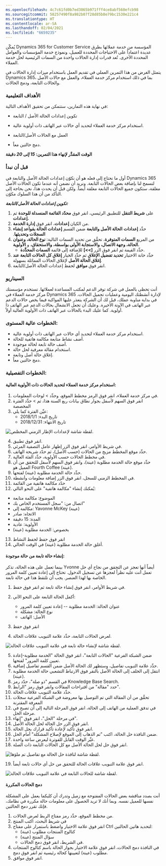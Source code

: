 ```yaml
---
ms.openlocfilehash: 4c7c61fd0b7ed3065b971fff4ce8abf560efcb98
ms.sourcegitcommit: 58257490f8a982b07f28d85b8e79bc1530e221c4
ms.translationtype: HT
ms.contentlocale: ar-SA
ms.lasthandoff: 02/04/2021
ms.locfileid: "6659235"
---
```

يُمكّن Dynamics 365 for Customer Service المؤسسة من خدمة عملائها بطرق عديدة اعتماداً على الاحتياجات المحددة للعميل، ونموذج خدمة المؤسسات والعوامل المحددة الأخرى. تُعد قدرات إدارة الحالات واحدة من السمات الرئيسية لحل خدمة العملاء.

يتمثل الغرض من هذا التمرين العملي في تقديم العمل باستخدام ميزات إدارة الحالات في Dynamics 365، بما في ذلك استخدام مركز خدمة العملاء، والعمل مع حالات الأصل والحالات التابعة، ودمج الحالات.

### <a name="learning-objectives"></a>الأهداف التعليمية

في نهاية هذه التمارين، ستتمكن من تحقيق الأهداف التالية:

-   تكوين إعدادات الحالة الأصل / التابعة

-   استخدام مركز خدمة العملاء لتحديد أي حالات عبر الهاتف ذات أولوية عالية.

-   العمل مع الحالات الأصل/التابعة

-   دمج حالتين معاً.

**الوقت المقدَّر لإنهاء هذا التمرين: *15 إلى 20* دقيقة**

### <a name="before-we-begin"></a>قبل أن نبدأ

أول ما نحتاج إلى فعله هو أن نكوّن إعدادات الحالة الأصل والتابعة في Dynamics 365 لتسمح لنا بإضافة بعض الحالات التابعة. ونريد أن نضمن أنه عندما تكون الحالات الأصل مغلقة، ستكون جميع الحالات التابعة مغلقة أيضاً. ولكن قبل أن يحدث هذا، نحن بحاجة إلى التأكد من أن هذا السلوك مكوّن.

***تكوين إعدادات الحالة الأصل/التابعة:***

1. على **شريط التنقل** للتطبيق الرئيسي، انقر فوق **محدّد القائمة المنسدلة للوحدة** ثم **إعدادات.**
2. من الكيان **إعدادات**، انقر فوق **إدارة الخدمة**.
3. حدِّد **إعدادات** **الحالة الأصل والتابعة** ضمن القسم **‏‫إعدادات الحالة بقواعد ‏‫إنشاء السجلات وتحديثها‬**. 
4. من المربع **السمات المتوفرة**، تحقَّق من تحديد السمات التالية: **نوع الحالة، وعنوان الحالة، وجهة الاتصال، والاستجابة الأولى بواسطة، والاستحقاق،** و **الأولوية.**
    - حدِّد القيمة ثم انقر فوق الزر **\[\>\>\]** للإضافة إلى قائمة **السمات المحدَّدة**.
5. حدِّد خانة الاختيار **تحديد تفضيل الإغلاق** ثم حدِّد الخيار **إغلاق كل الحالات التابعة عند إغلاق الحالة الأصل‬** لإغلاق الحالات المماثلة بسهولة.
6. انقر فوق **موافق** لحفظ إعدادات الحالة الأصل/التابعة.

### <a name="scenario"></a>السيناريو

أنت تحظى بالعمل في شركة توفر الدعم لمكتب المساعدة لعملائها. تستخدم مؤسستك مركز خدمة العملاء في Dynamics 365 لإدارة أنشطتك اليومية وعمليات تحميل الحالات. في بداية مناوبة عملك، قيل لك أن الشركة يتعذر عليها المواكبة فيما يخص حالات الدعم عبر الهاتف في الآونة الأخيرة. وعليك أن تجعل الانشغال بحالات الدعم عبر الهاتف ذا أولوية. كما عليك البدء بالحالات عبر الهاتف ذات الأولوية العالية أولاً.

### <a name="high-level-steps"></a>الخطوات عالية المستوى:

-   استخدام مركز خدمة العملاء لتحديد أي حالات عبر الهاتف ذات أولوية عالية.
-   أضف نشاط متابعة مكالمة هاتفية للحالة.
-   أضف حالة تابعة لحالة موجودة.
-   استخدام مقالة معرفية لحل حالة.
-   إغلاق حالة أصل وتابعة.
-   دمج حالتين معاً.

### <a name="detailed-steps"></a>الخطوات التفصيلية:

#### <a name="use-customer-service-hub-to-identify-high-priority-cases"></a>استخدام مركز خدمة العملاء لتحديد الحالات ذات الأولوية العالية:

1. في مركز خدمة العملاء، انقر فوق الرمز مخطط الموقع، وحدِّد > لوحات المعلومات.
2. انقر فوق السهم لأسفل بجوار نطاق بيانات ربع السنة هذا، ثم > حدِّد الفترة المخصصة
3. عيِّن الفترة كما يلي:
    - تاريخ البدء: 2018/1/1
    - تاريخ الانتهاء: 2018/12/31

![لقطة شاشة لإعدادات الإطار الزمني المخصَّص.](../media/CM-Unit7-1.png)

4. انقر فوق تطبيق.
5. في شريط الأوامر، انقر فوق الزر إظهار عامل التصفية المرئي.
6. حدِّد موقع المخطط ‏‫مزيج من الحالات (حسب الأصل)،‬ ثم حدّد شريحة الهاتف.
7. في مخطط الحالات حسب الأولوية، حدِّد الفئة العالية.
8. حدِّد موقع حالة الخدمة مطلوبة (عينة)، وانقر فوق السهم لأسفل للتحقق من أن العميل هو Fourth Coffee (عينة).
9. حدِّد حالة الخدمة مطلوبة (عينة) لفتحها.
10. في المخطط الزمني للسجل، انقر فوق الزر إضافة معلومات وأنشطة.
11. حدّد مكالمة هاتفية من القائمة
12. يُمكنك إنشاء "مكالمة هاتفية" على النحو التالي:

- الموضوع: مكالمة متابعة
- اتصال من: "سجل المستخدم الخاص بك"
- مكالمة إلى: Yavonne McKey (عينة)
- الاتجاه: صادر
- المدة: 15 دقيقة
- الأولوية: عادية
- بخصوص: الخدمة مطلوبة (عينة)

13. انقر فوق حفظ لحفظ النشاط
14. أغلق حالة الخدمة مطلوبة (عينة) في الوقت الحالي.

#### <a name="create-a-child-case-from-existing-case"></a>إنشاء حالة تابعة من حالة موجودة:

بينما تعمل على هذه الحالة، تذكر Yvonne أيضاً أنها تعجز عن التحقق من نجاح أي حل تعمل أنت عليه نظراً لعجزها عن تسجيل الدخول. تحتاج إلى إعادة تعيين كلمة المرور الخاصة بها لهذا العنصر. يجب أن تلتقط هذا في حالة تابعة.

1. في شريط الأوامر، انقر فوق إنشاء حالة تابعة ثم انقر فوق حفظ.
2. أكمل الحالة التابعة على النحو الآتي: 
    - عنوان الحالة: الخدمة مطلوبة -- إعادة تعيين كلمة المرور 
    - نوع الحالة: مشكلة 
    - الأصل: الهاتف

3. انقر فوق حفظ
4. لعرض الحالات التابعة، حدِّد علامة التبويب علاقات الحالة.

![لقطة شاشة لإنشاء حالة تابعة في علامة التبويب علاقات الحالة.](../media/CM-Unit7-5.png)

5. ضمن الشبكة الفرعية "الحالات التابعة"، انقر فوق الحالة "الخدمة مطلوبة-إعادة تعيين كلمة المرور" لفتحها.
6. حدِّد علامة التبويب تفاصيل، وستظهر لك الحالة الأصل ضمن القسم تفاصيل إضافية.
7. انتقل إلى الخلف إلى الحالة الأصل بالنقر فوق الارتباط التشعبي حالة الخدمة مطلوبة (عينة). 
8. في القسم "ذو صلة"، حدّد رمز Knowledge Base Search. 
9. حدد "مقالة" من اقتراحات المقالات وانقر فوق رمز "الرابط".
10. حدِّد علامة التبويب علاقات الحالة.
11. تحقَّق من أن المقالة التي تم التوصيل بها معروضة في الشبكة الفرعية سجلات المعرفة المقترنة
12. في تدفق العملية من الهاتف إلى الحالة، انقر فوق المرحلة التالية إلى أن تصبح في مرحلة الحل.
13. في مرحلة "الحل"، انقر فوق "إنهاء". 
14. انقر فوق الزر حل الحالة لحل الحالة الأصل. 
15. انقر فوق تأكيد لإعادة تأكيد قرارك بحل الحالة.
16. ضمن النافذة حل الحالة، اكتب "تم الذهاب إلى الموقع لإصلاح المشكلة" أمام الحل.
17.  غيِّر الوقت القابل للفوترة ليعرض ساعة واحدة.
18.  انقر فوق حل لحل الحالة الأصل مع كل الحالات التابعة ذات الصلة.


![لقطة شاشة لنافذة حل الحالة مع تفاصيل تم ملؤها.‬](../media/CM-Unit7-6.png)

19. انقر فوق علامة التبويب علاقات الحالة للتحقق من حل أي حالات تابعة أيضاً.

![لقطة شاشة للحالات التابعة في علامة التبويب علاقات الحالة.](../media/CM-Unit7-7.png)

#### <a name="merge-duplicate-cases"></a>دمج الحالات المكررة

أنت بصدد مناقشة بعض الحالات المفتوحة مع زميل وتدرك أن كليكما يعمل على المشكلة نفسها للعميل نفسه. وبما أنك لا تريد الحصول على معلومات حالة مكررة في نظامك، فإنك تقرر دمج الحالتين.

1. من مخطط الموقع، حدِّد رمز مفتاح الربط لعرض الحالات.
2. في شريط البحث، اكتب المنتج
3. انقر فوق علامة الاختيار واضغط باستمرار على مفتاح Ctrl لتحديد هاتين الحالتين:
    - كتالوج المنتجات مطلوب (عينة)
    - سؤال المنتج (عينة)
    - في الشريط، انقر فوق دمج الحالات.
5. في النافذة دمج الحالات، انقر فوق علامة الاختيار بجوار الحالة باسم كتالوج المنتجات مطلوب (عينة) لتعيينها كحالة رئيسية ثم انقر فوق دمج.
6. انقر فوق موافق.
